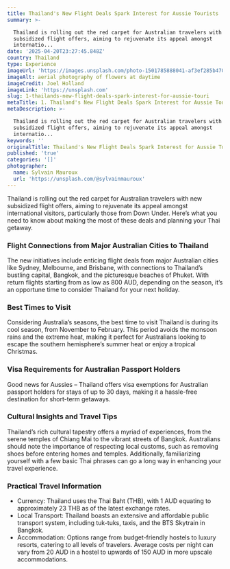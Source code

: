 ```yaml
---
title: Thailand's New Flight Deals Spark Interest for Aussie Tourists
summary: >-

  Thailand is rolling out the red carpet for Australian travelers with new
  subsidized flight offers, aiming to rejuvenate its appeal amongst
  internatio...
date: '2025-04-20T23:27:45.848Z'
country: Thailand
type: Experience
imageUrl: 'https://images.unsplash.com/photo-1501785888041-af3ef285b470'
imageAlt: aerial photography of flowers at daytime
imageCredit: Joel Holland
imageLink: 'https://unsplash.com'
slug: 1-thailands-new-flight-deals-spark-interest-for-aussie-touri
metaTitle: 1. Thailand's New Flight Deals Spark Interest for Aussie Tourists
metaDescription: >-

  Thailand is rolling out the red carpet for Australian travelers with new
  subsidized flight offers, aiming to rejuvenate its appeal amongst
  internatio...
keywords: ''
originalTitle: Thailand's New Flight Deals Spark Interest for Aussie Tourists
published: 'true'
categories: '[]'
photographer:
  name: Sylvain Mauroux
  url: 'https://unsplash.com/@sylvainmauroux'
---
```








Thailand is rolling out the red carpet for Australian travelers with new subsidized flight offers, aiming to rejuvenate its appeal amongst international visitors, particularly those from Down Under. Here’s what you need to know about making the most of these deals and planning your Thai getaway.

### Flight Connections from Major Australian Cities to Thailand

The new initiatives include enticing flight deals from major Australian cities like Sydney, Melbourne, and Brisbane, with connections to Thailand’s bustling capital, Bangkok, and the picturesque beaches of Phuket. With return flights starting from as low as 800 AUD, depending on the season, it’s an opportune time to consider Thailand for your next holiday.

### Best Times to Visit

Considering Australia’s seasons, the best time to visit Thailand is during its cool season, from November to February. This period avoids the monsoon rains and the extreme heat, making it perfect for Australians looking to escape the southern hemisphere’s summer heat or enjoy a tropical Christmas.

### Visa Requirements for Australian Passport Holders

Good news for Aussies – Thailand offers visa exemptions for Australian passport holders for stays of up to 30 days, making it a hassle-free destination for short-term getaways.

### Cultural Insights and Travel Tips

Thailand’s rich cultural tapestry offers a myriad of experiences, from the serene temples of Chiang Mai to the vibrant streets of Bangkok. Australians should note the importance of respecting local customs, such as removing shoes before entering homes and temples. Additionally, familiarizing yourself with a few basic Thai phrases can go a long way in enhancing your travel experience.

### Practical Travel Information

- Currency: Thailand uses the Thai Baht (THB), with 1 AUD equating to approximately 23 THB as of the latest exchange rates.
- Local Transport: Thailand boasts an extensive and affordable public transport system, including tuk-tuks, taxis, and the BTS Skytrain in Bangkok.
- Accommodation: Options range from budget-friendly hostels to luxury resorts, catering to all levels of travelers. Average costs per night can vary from 20 AUD in a hostel to upwards of 150 AUD in more upscale accommodations.
